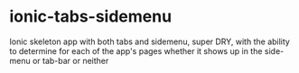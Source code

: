 # ionic-tabs-sidemenu
Ionic skeleton app with both tabs and sidemenu, super DRY, with the ability to determine for each of the app's pages whether it shows up in the side-menu or tab-bar or neither
